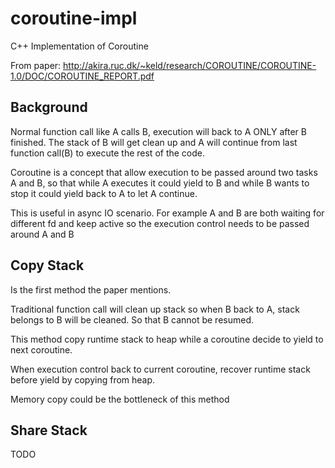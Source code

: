# coroutine-impl

C++ Implementation of Coroutine

From paper: http://akira.ruc.dk/~keld/research/COROUTINE/COROUTINE-1.0/DOC/COROUTINE_REPORT.pdf

## Background

Normal function call like A calls B, execution will back to A ONLY after B finished. The stack of B will get clean up and A will continue from last function call(B) to
execute the rest of the code.

Coroutine is a concept that allow execution to be passed around two tasks A and B,
so that while A executes it could yield to B and while B wants to stop it could yield back 
to A to let A continue.

This is useful in async IO scenario. For example A and B are both waiting for different fd
and keep active so the execution control needs to be passed around A and B

## Copy Stack

Is the first method the paper mentions.

Traditional function call will clean up stack so when B back to A, stack belongs to B will
be cleaned. So that B cannot be resumed.

This method copy runtime stack to heap while a coroutine decide to yield to next coroutine.

When execution control back to current coroutine, recover runtime stack before yield by
copying from heap.

Memory copy could be the bottleneck of this method

## Share Stack

TODO